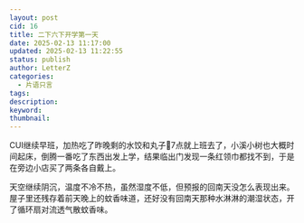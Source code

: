 ```yaml
---
layout: post
cid: 16
title: 二下六下开学第一天
date: 2025-02-13 11:17:00
updated: 2025-02-13 11:22:55
status: publish
author: LetterZ
categories: 
  - 片语只言
tags: 
description: 
keyword: 
thumbnail: 
---
```



CUI继续早班，加热吃了昨晚剩的水饺和丸子🍡7点就上班去了，小溪小树也大概时间起床，倒腾一番吃了东西出发上学，结果临出门发现一条红领巾都找不到，于是在旁边小店买了两条各自戴上。

天空继续阴沉，温度不冷不热，虽然湿度不低，但预报的回南天没怎么表现出来。屋子里还残存着前天晚上的蚊香味道，还好没有回南天那种水淋淋的潮湿状态，开了循环扇对流透气散蚊香味。